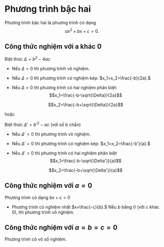 # Phương trình bậc hai

Phương trình bậc hai là phương trình có dạng $$ax^2+bx+c=0.$$

## Công thức nghiệm với a khác 0

Biệt thức $\Delta=b^2-4ac$

+ Nếu $\Delta \lt 0$ thì phương trình vô nghiệm.
   
+ Nếu $\Delta=0$ thì phương trình có nghiệm kép: $x_1=x_2=\frac{-b}{2a}.$

+ Nếu $\Delta \gt 0$ thì phương trình có hai nghiệm phân biệt:
   $$x_1=\frac{-b-\sqrt{\Delta}}{2a}$$
   
   $$x_2=\frac{-b+\sqrt{\Delta}}{2a}$$

hoặc 

Biệt thức $\Delta'=b'^2-ac$ (với số b chẵn)
+ Nếu $\Delta'<0$ thì phương trình vô nghiệm.
   
+ Nếu $\Delta'=0$ thì phương trình có nghiệm kép: $x_1=x_2=\frac{-b'}{a}.$

+ Nếu $\Delta'>0$ thì phương trình có hai nghiệm phân biệt
   $$x_1=\frac{-b-\sqrt{\Delta'}}{a}$$

   $$x_2=\frac{-b+\sqrt{\Delta'}}{a}$$
		

## Công thức nghiệm với $a=0$

Phương trình có dạng $bx+c=0$
+ Phương trình có nghiệm nhất $x=\frac{-c}{b}.$
Nếu $b$ bằng $0$ (với $c$ khác $0$), thì phương trình vô nghiệm.

## Công thức nghiệm với $a=b=c=0$

Phương trình có vô số nghiệm.